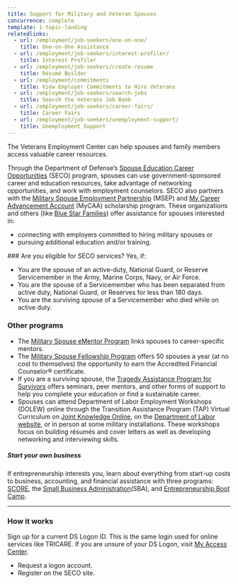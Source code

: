```yaml
---
title: Support for Military and Veteran Spouses
concurrence: complete
template: 1-topic-landing
relatedlinks:
  - url: /employment/job-seekers/one-on-one/
    title: One-on-One Assistance
  - url: /employment/job-seekers/interest-profiler/
    title: Interest Profiler
  - url: /employment/job-seekers/create-resume
    title: Résumé Builder
  - url: /employment/commitments
    title: View Employer Commitments to Hire Veterans
  - url: /employment/job-seekers/search-jobs
    title: Search the Veterans Job Bank
  - url: /employment/job-seekers/career-fairs/
    title: Career Fairs
  - url: /employment/job-seekers/unemployment-support/
    title: Unemployment Support
---
```


The Veterans Employment Center can help spouses and family members access valuable career resources. 

Through the Department of Defense’s [Spouse Education Career Opportunities](https://myseco.militaryonesource.mil/Portal/) (SECO) program, spouses can use government-sponsored career and education resources, take advantage of networking opportunities, and work with employment counselors. SECO also partners with the [Military Spouse Employment Partnership](https://msepjobs.militaryonesource.mil/msep/) (MSEP) and [My Career Advancement Account](https://myseco.militaryonesource.mil/Portal/Media/Default/Collaterals_Catalog/Program_Overview/MyCAA-Helping-Spouses-Reach-Career-Goals.pdf) (MyCAA) scholarship program. These organizations and others (like [Blue Star Families](https://www.bluestarfam.org/)) offer assistance for spouses interested in:

- connecting with employers committed to hiring military spouses or
- pursuing additional education and/or training.  

<div class="call-out" markdown="1">
### Are you eligible for SECO services? 
Yes, if:

- You are the spouse of an active-duty, National Guard, or Reserve Servicemember in the Army, Marine Corps, Navy, or Air Force. 
- You are the spouse of a Servicemember who has been separated from active duty, National Guard, or Reserves for less than 180 days.
- You are the surviving spouse of a Servicemember who died while on active duty.

</div>

### Other programs
- The [Military Spouse eMentor Program](https://ementorprogram.org/p/milspouse/about) links spouses to career-specific mentors. 
- The [Military Spouse Fellowship Program](http://www.saveandinvest.org/military/military-spouse-fellowship-program) offers 50 spouses a year (at no cost to themselves) the opportunity to earn the Accredited Financial Counselor® certificate.
- If you are a surviving spouse, the [Tragedy Assistance Program for Survivors](http://www.taps.org/) offers seminars, peer mentors, and other forms of support to help you complete your education or find a sustainable career. 
- Spouses can attend Department of Labor Employment Workshops (DOLEW) online through the Transition Assistance Program (TAP) Virtual Curriculum on [Joint Knowledge Online](https://jkodirect.jten.mil), on the [Department of Labor website](https://www.dol.gov/vets/), or in person at some military installations. These workshops focus on building résumés and cover letters as well as developing networking and interviewing skills.

##### Start your own business
If entrepreneurship interests you, learn about everything from start-up costs to business, accounting, and financial assistance with three programs: [SCORE](https://www.score.org/topics/veteran_guards_reservists ), the [Small Business Administration](https://www.sba.gov/content/veteran-service-disabled-veteran-owned)(SBA), and [Entrepreneurship Boot Camp](https://myseco.militaryonesource.mil/Portal/Content/View/2622). 

<hr>

### How it works
Sign up for a current DS Logon ID. This is the same login used for online services like TRICARE. If you are unsure of your DS Logon, visit [My Access Center](https://myaccess.dmdc.osd.mil/identitymanagement/help.do?execution=e1s1).

- Request a logon account.  
- Register on the SECO site.
